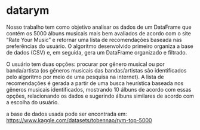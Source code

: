 # datarym 

Nosso trabalho tem como objetivo analisar os dados de um DataFrame que contém os 5000 álbuns musicais mais bem avaliados de acordo com o site “Rate Your Music” e retornar uma lista de recomendações baseada nas preferências do usuário. O algoritmo desenvolvido primeiro organiza a base de dados (CSV) e, em seguida, gera um DataFrame organizado e filtrado.

O usuário tem duas opções: procurar por gênero musical ou por banda/artista (os gêneros musicais das bandas/artistas são identificados pelo algoritmo por meio de uma pesquisa na internet). A lista de recomendações é gerada a partir de uma busca heurística baseada nos gêneros musicais identificados, mostrando 10 álbuns de acordo com essas opções, relacionando os dados e sugerindo álbuns similares de acordo com a escolha do usuário.


a base de dados usada pode ser encontrada em: https://www.kaggle.com/datasets/tobennao/rym-top-5000
